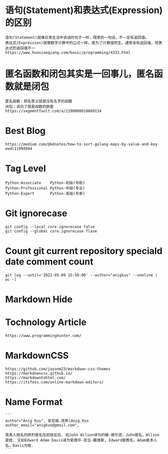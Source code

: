 # 语句(Statement)和表达式(Expression)的区别
    语句(Statement)就像日常生活中说话的句子一样，随意的一句话，不一定有返回值。
    表达式(Expression)就像数学计算中的公式一样，是为了计算值而生，通常会有返回值，但表达式的返回值不一
    https://www.huoxiaoqiang.com/basic/programming/4333.html

# 匿名函数和闭包其实是一回事儿，匿名函数就是闭包
    匿名函数：顾名思义就是没有名字的函数
    闭包：说白了就是函数的嵌套
    https://segmentfault.com/a/1190000018689134

# Best Blog
    https://medium.com/@kdnotes/how-to-sort-golang-maps-by-value-and-key-eedc1199d944

# Tag Level
    Python-Associate    Python-初级(专助)
    Python-Professional Python-中级(专业)
    Python-Expert       Python-高级(专家)

# Git ignorecase
    git config --local core.ignorecase false
    git config --global core.ignorecase flase

# Count git current repository speciald date comment count
    git log --until='2022-05-09 15:50:00' --author="anigkus" --oneline | wc -l

# Markdown Hide
[This is a comment that will be hidden1.]:# 
[This is a comment that will be hidden2. 
This is a comment that will be hidden3.]:# 
[This is a comment that will be hidden4.]: # 

# Tochnology Article
    https://www.programminghunter.com/

# MarkdownCSS
    https://github.com/jasonm23/markdown-css-themes
    https://markdowncss.github.io/
    https://markdowntohtml.com/
    https://itsfoss.com/online-markdown-editors/

# Name Format

    ```
    author="Anig Kus", 安尼格.库斯|Anig.Kus
    author_email="anigkus@gmail.com",

    英美人姓名的排列是名在前姓在后. 如John Wilson译为约翰·维尔逊，John是名，Wilson 是姓. 又如Edward Adam Davis译为爱德华·亚当·戴维斯, Edward是教名，Adam是本人名，Davis为姓.
    ```